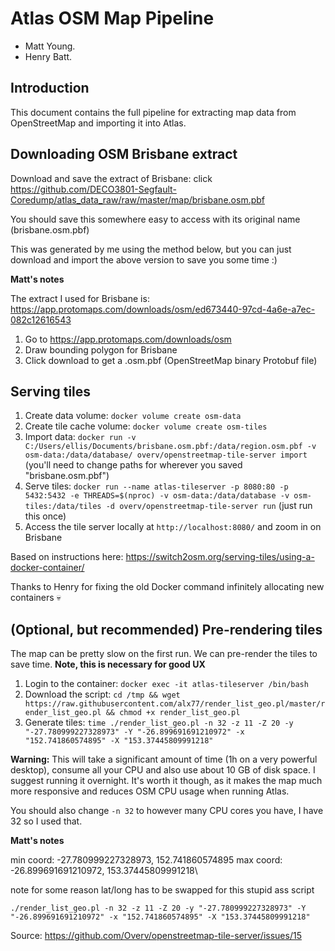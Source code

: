 # Atlas OSM Map Pipeline
- Matt Young.
- Henry Batt.

## Introduction
This document contains the full pipeline for extracting map data from OpenStreetMap and importing it into
Atlas.

## Downloading OSM Brisbane extract
Download and save the extract of Brisbane: click https://github.com/DECO3801-Segfault-Coredump/atlas_data_raw/raw/master/map/brisbane.osm.pbf

You should save this somewhere easy to access with its original name (brisbane.osm.pbf)

This was generated by me using the method below, but you can just download and import the above version to
save you some time :)

**Matt's notes**

The extract I used for Brisbane is: https://app.protomaps.com/downloads/osm/ed673440-97cd-4a6e-a7ec-082c12616543

1. Go to https://app.protomaps.com/downloads/osm
2. Draw bounding polygon for Brisbane
3. Click download to get a .osm.pbf (OpenStreetMap binary Protobuf file)

## Serving tiles
1. Create data volume: `docker volume create osm-data`
2. Create tile cache volume: `docker volume create osm-tiles`
3. Import data: `docker run -v C:/Users/ellis/Documents/brisbane.osm.pbf:/data/region.osm.pbf -v osm-data:/data/database/ overv/openstreetmap-tile-server import`
   (you'll need to change paths for wherever you saved "brisbane.osm.pbf")
4. Serve tiles: `docker run --name atlas-tileserver -p 8080:80 -p 5432:5432 -e THREADS=$(nproc) -v osm-data:/data/database -v osm-tiles:/data/tiles -d overv/openstreetmap-tile-server run`
   (just run this once)
5. Access the tile server locally at `http://localhost:8080/` and zoom in on Brisbane

Based on instructions here: https://switch2osm.org/serving-tiles/using-a-docker-container/

Thanks to Henry for fixing the old Docker command infinitely allocating new containers :skull:

## (Optional, but recommended) Pre-rendering tiles
The map can be pretty slow on the first run. We can pre-render the tiles to save time. **Note, this is necessary for good UX**

1. Login to the container: `docker exec -it atlas-tileserver /bin/bash`
2. Download the script: `cd /tmp && wget https://raw.githubusercontent.com/alx77/render_list_geo.pl/master/render_list_geo.pl && chmod +x render_list_geo.pl`
3. Generate tiles: `time ./render_list_geo.pl -n 32 -z 11 -Z 20 -y "-27.780999227328973" -Y "-26.899691691210972" -x "152.741860574895" -X "153.37445809991218"`

**Warning:** This will take a significant amount of time (1h on a very powerful desktop), consume all your CPU and
also use about 10 GB of disk space. I suggest running it overnight. It's worth it though, as it makes the map
much more responsive and reduces OSM CPU usage when running Atlas.

You should also change `-n 32` to however many CPU cores you have, I have 32 so I used that.

**Matt's notes**

min coord: -27.780999227328973, 152.741860574895
max coord: -26.899691691210972, 153.37445809991218\

note for some reason lat/long has to be swapped for this stupid ass script

`./render_list_geo.pl -n 32 -z 11 -Z 20 -y "-27.780999227328973" -Y "-26.899691691210972" -x "152.741860574895" -X "153.37445809991218"`

Source: https://github.com/Overv/openstreetmap-tile-server/issues/15

